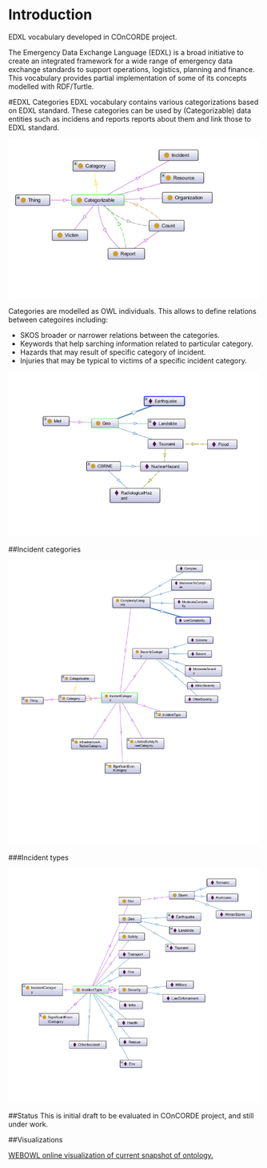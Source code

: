 # Introduction
EDXL vocabulary developed in COnCORDE project.

The Emergency Data Exchange Language (EDXL) is a broad initiative to create an integrated framework for a wide range of emergency data exchange standards to support operations, logistics, planning and finance. This vocabulary provides partial implementation of some of  its concepts modelled with RDF/Turtle.

#EDXL Categories
EDXL vocabulary contains various categorizations based on EDXL standard.  These categories can be used by (Categorizable) data entities such as incidens and reports reports about them and link those to EDXL standard.

![Categorizable concepts](https://raw.githubusercontent.com/OntoRep/EDXL/master/CategorizableCategories.png)

Categories are modelled as OWL individuals. This allows to define relations between categoires including: 
* SKOS broader or narrower relations between the categories. 
* Keywords that help sarching information related to particular category.
* Hazards that may result of specific category of incident.
* Injuries that may be typical to victims of a specific incident category.

![Category relations](https://raw.githubusercontent.com/OntoRep/EDXL/master/CategoryRelations.png)

##Incident categories

![Incident related categories](https://raw.githubusercontent.com/OntoRep/EDXL/master/IncidentRelatedCategories.png)

###Incident types

![Incident types](https://github.com/OntoRep/EDXL/blob/master/IncidentTypes.png)


##Status
This is initial draft to be evaluated in COnCORDE project, and still under work.

##Visualizations

[WEBOWL online visualization of current snapshot of ontology.](http://vowl.visualdataweb.org/webvowl/#iri=https://raw.githubusercontent.com/OntoRep/EDXL/master/EDXL.ttl "WEBOWL visualization")


